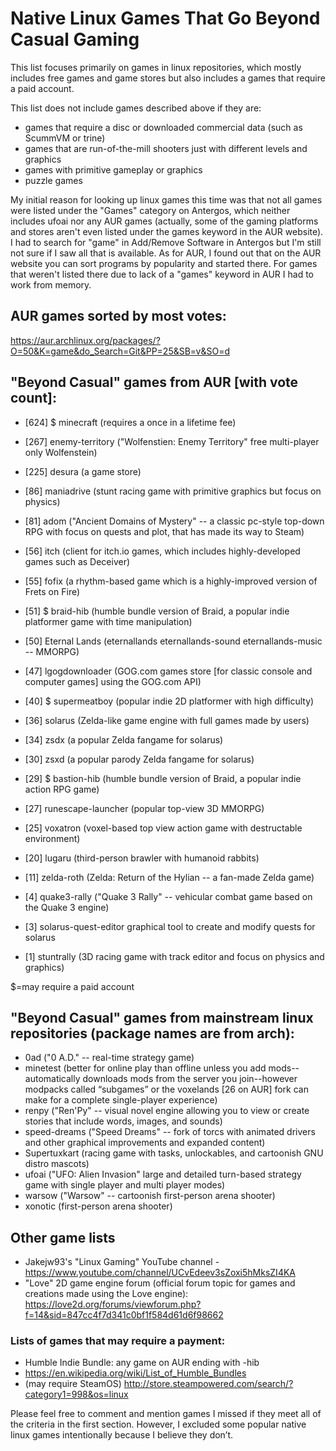
# Native Linux Games That Go Beyond Casual Gaming
This list focuses primarily on games in linux repositories, which mostly includes free games and game stores but also includes a games that require a paid account.

This list does not include games described above if they are:
* games that require a disc or downloaded commercial data (such as ScummVM or trine)
* games that are run-of-the-mill shooters just with different levels and graphics
* games with primitive gameplay or graphics
* puzzle games

My initial reason for looking up linux games this time was that not all games were listed under the "Games" category on Antergos, which neither includes ufoai nor any AUR games (actually, some of the gaming platforms and stores aren't even listed under the games keyword in the AUR website). I had to search for "game" in Add/Remove Software in Antergos but I'm still not sure if I saw all that is available. As for AUR, I found out that on the AUR website you can sort programs by popularity and started there. For games that weren't listed there due to lack of a "games" keyword in AUR I had to work from memory.

## AUR games sorted by most votes:
https://aur.archlinux.org/packages/?O=50&K=game&do_Search=Git&PP=25&SB=v&SO=d

## "Beyond Casual" games from AUR [with vote count]:
* [624] $ minecraft (requires a once in a lifetime fee)
* [267] enemy-territory ("Wolfenstien: Enemy Territory" free multi-player only Wolfenstein)
* [225] desura (a game store)
* [86] maniadrive (stunt racing game with primitive graphics but focus on physics)
* [81] adom ("Ancient Domains of Mystery" -- a classic pc-style top-down RPG with focus on quests and plot, that has made its way to Steam)
* [56] itch (client for itch.io games, which includes highly-developed games such as Deceiver)
* [55] fofix (a rhythm-based game which is a highly-improved version of Frets on Fire)
* [51] $ braid-hib (humble bundle version of Braid, a popular indie platformer game with time manipulation)
* [50] Eternal Lands (eternallands eternallands-sound eternallands-music -- MMORPG)
* [47] lgogdownloader (GOG.com games store [for classic console and computer games] using the GOG.com API)
* [40] $ supermeatboy (popular indie 2D platformer with high difficulty)
* [36] solarus (Zelda-like game engine with full games made by users)
* [34] zsdx (a popular Zelda fangame for solarus)
* [30] zsxd (a popular parody Zelda fangame for solarus)

* [29] $ bastion-hib (humble bundle version of Braid, a popular indie action RPG game)
* [27] runescape-launcher (popular top-view 3D MMORPG)
* [25] voxatron (voxel-based top view action game with destructable environment)
* [20] lugaru (third-person brawler with humanoid rabbits)
* [11] zelda-roth (Zelda: Return of the Hylian -- a fan-made Zelda game)
* [4] quake3-rally ("Quake 3 Rally" -- vehicular combat game based on the Quake 3 engine)
* [3] solarus-quest-editor graphical tool to create and modify quests for solarus
* [1] stuntrally (3D racing game with track editor and focus on physics and graphics)

$=may require a paid account

## "Beyond Casual" games from mainstream linux repositories (package names are from arch):
* 0ad ("0 A.D." -- real-time strategy game)
* minetest (better for online play than offline unless you add mods--automatically downloads mods from the server you join--however modpacks called “subgames” or the voxelands [26 on AUR] fork can make for a complete single-player experience)
* renpy ("Ren'Py" -- visual novel engine allowing you to view or create stories that include words, images, and sounds)
* speed-dreams ("Speed Dreams" -- fork of torcs with animated drivers and other graphical improvements and expanded content)
* Supertuxkart (racing game with tasks, unlockables, and cartoonish GNU distro mascots)
* ufoai ("UFO: Alien Invasion" large and detailed turn-based strategy game with single player and multi player modes)
* warsow ("Warsow" -- cartoonish first-person arena shooter)
* xonotic (first-person arena shooter)

## Other game lists
* Jakejw93's "Linux Gaming" YouTube channel - https://www.youtube.com/channel/UCvEdeev3sZoxi5hMksZI4KA
* "Love" 2D game engine forum (official forum topic for games and creations made using the Love engine): https://love2d.org/forums/viewforum.php?f=14&sid=847cc4f7d341c0bf1f584d61d6f98662

### Lists of games that may require a payment:
* Humble Indie Bundle: any game on AUR ending with -hib
* https://en.wikipedia.org/wiki/List_of_Humble_Bundles
* (may require SteamOS) http://store.steampowered.com/search/?category1=998&os=linux

Please feel free to comment and mention games I missed if they meet all of the criteria in the first section. However, I excluded some popular native linux games intentionally because I believe they don’t.

